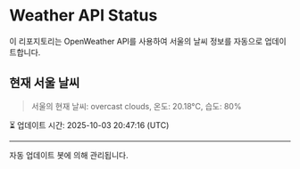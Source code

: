 
# Weather API Status

이 리포지토리는 OpenWeather API를 사용하여 서울의 날씨 정보를 자동으로 업데이트합니다.

## 현재 서울 날씨
> 서울의 현재 날씨: overcast clouds, 온도: 20.18°C, 습도: 80%

⏳ 업데이트 시간: 2025-10-03 20:47:16 (UTC)

---
자동 업데이트 봇에 의해 관리됩니다.
